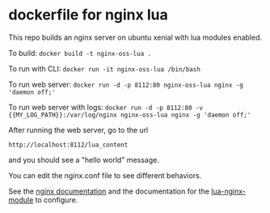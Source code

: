# dockerfile for nginx lua

This repo builds an nginx server on ubuntu xenial with lua modules enabled.

To build:
`docker build -t nginx-oss-lua .`

To run with CLI:
`docker run -it nginx-oss-lua /bin/bash`

To run web server:
`docker run -d -p 8112:80 nginx-oss-lua nginx -g 'daemon off;'`

To run web server with logs:
`docker run -d -p 8112:80 -v {{MY_LOG_PATH}}:/var/log/nginx nginx-oss-lua nginx -g 'daemon off;'`

After running the web server, go to the url

`http://localhost:8112/lua_content`

and you should see a "hello world" message.

You can edit the nginx.conf file to see different behaviors.

See the [nginx documentation](http://nginx.org/en/docs/beginners_guide.html) and the documentation for the [lua-nginx-module](https://github.com/openresty/lua-nginx-module) to configure.